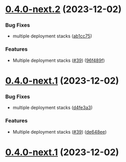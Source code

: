 # [0.4.0-next.2](https://github.com/constructions-incongrues/yazoo/compare/v0.4.0-next.1...v0.4.0-next.2) (2023-12-02)


### Bug Fixes

* multiple deployment stacks ([ab1cc75](https://github.com/constructions-incongrues/yazoo/commit/ab1cc7553853e51250a4c02e8c998e18bc22bc24))


### Features

* Multiple deployment stacks ([#39](https://github.com/constructions-incongrues/yazoo/issues/39)) ([96f489f](https://github.com/constructions-incongrues/yazoo/commit/96f489f7135a05c98ce98cf08b142e739988418d))

# [0.4.0-next.1](https://github.com/constructions-incongrues/yazoo/compare/v0.3.2...v0.4.0-next.1) (2023-12-02)


### Bug Fixes

* multiple deployment stacks ([d4fe3a3](https://github.com/constructions-incongrues/yazoo/commit/d4fe3a3a805f262f2fd2206a0487dce25725bac1))


### Features

* Multiple deployment stacks ([#39](https://github.com/constructions-incongrues/yazoo/issues/39)) ([de648ee](https://github.com/constructions-incongrues/yazoo/commit/de648ee9d8b77ab167881149cf426c6f80b81e6a))

# [0.4.0-next.1](https://github.com/constructions-incongrues/yazoo/compare/v0.3.2...v0.4.0-next.1) (2023-12-02)
